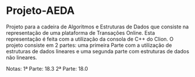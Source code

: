 # Projeto-AEDA
 
Projeto para a cadeira de Algoritmos e Estruturas de Dados que consiste na representação de uma plataforma de Transações Online.
Esta representação é feita com a utilização da consola de C++ do Clion.
O projeto consiste em 2 partes: uma primeira Parte com a utilização de estruturas de dados lineares e uma segunda parte com estruturas de dados não lineares.

Notas:
1ª Parte: 18.3
2ª Parte: 18.0
